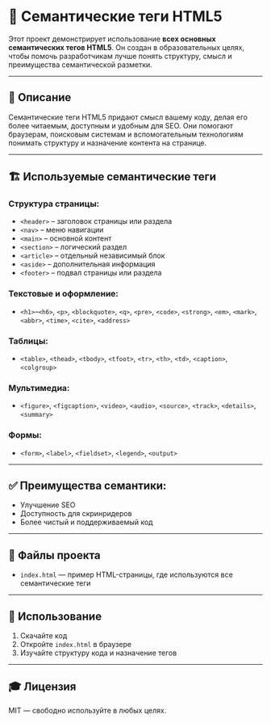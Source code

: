 # 📘 Семантические теги HTML5

Этот проект демонстрирует использование **всех основных семантических тегов HTML5**. Он создан в образовательных целях, чтобы помочь разработчикам лучше понять структуру, смысл и преимущества семантической разметки.

---

## 📄 Описание

Семантические теги HTML5 придают смысл вашему коду, делая его более читаемым, доступным и удобным для SEO. Они помогают браузерам, поисковым системам и вспомогательным технологиям понимать структуру и назначение контента на странице.

---

## 🏗 Используемые семантические теги

### Структура страницы:

- `<header>` – заголовок страницы или раздела
- `<nav>` – меню навигации
- `<main>` – основной контент
- `<section>` – логический раздел
- `<article>` – отдельный независимый блок
- `<aside>` – дополнительная информация
- `<footer>` – подвал страницы или раздела

### Текстовые и оформление:

- `<h1>`–`<h6>`, `<p>`, `<blockquote>`, `<q>`, `<pre>`, `<code>`, `<strong>`, `<em>`, `<mark>`, `<abbr>`, `<time>`, `<cite>`, `<address>`

### Таблицы:

- `<table>`, `<thead>`, `<tbody>`, `<tfoot>`, `<tr>`, `<th>`, `<td>`, `<caption>`, `<colgroup>`

### Мультимедиа:

- `<figure>`, `<figcaption>`, `<video>`, `<audio>`, `<source>`, `<track>`, `<details>`, `<summary>`

### Формы:

- `<form>`, `<label>`, `<fieldset>`, `<legend>`, `<output>`

---

## ✅ Преимущества семантики:

- Улучшение SEO
- Доступность для скринридеров
- Более чистый и поддерживаемый код

---

## 📁 Файлы проекта

- `index.html` — пример HTML-страницы, где используются все семантические теги

---

## 🔧 Использование

1. Скачайте код
2. Откройте `index.html` в браузере
3. Изучайте структуру кода и назначение тегов

---

## 🎓 Лицензия

MIT — свободно используйте в любых целях.
